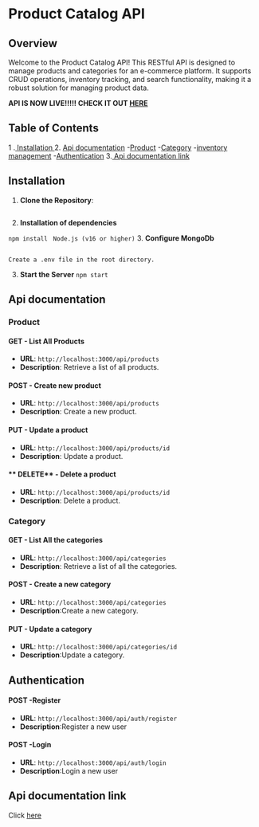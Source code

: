 # Product Catalog API

## Overview

Welcome to the Product Catalog API! This RESTful API is designed to manage products and categories for an e-commerce platform. It supports CRUD operations, inventory tracking, and search functionality, making it a robust solution for managing product data.

**API IS NOW LIVE!!!!! CHECK IT OUT [HERE](https://documenter.getpostman.com/view/42118517/2sAYkHpe3Q)**

## Table of Contents

1 .[ Installation ](#Installation) 
2. [Api documentation](#documentation) 
-[Product](#product)
 -[Category](#category) 
 -[inventory management](#inventory-management) 
 -[Authentication](#authentication) 
 3.[ Api documentation link](#documentation)

## **Installation**

1. **Clone the Repository**:

   ```git clone https://github.com/IBIRASA/Product_Catalog_API.git

   ```

2. **Installation of dependencies**

`npm install `
`Node.js (v16 or higher)` 3. **Configure MongoDb**

```MONGO_URI=mongodb://localhost:27017/product-catalog

```

`Create a .env file in the root directory.`

3. **Start the Server**
   `npm start`

## **Api documentation**

### **Product**

#### **GET** - List All Products

- **URL**: `http://localhost:3000/api/products`
- **Description**: Retrieve a list of all products.

#### **POST** - Create new product

- **URL**: `http://localhost:3000/api/products`
- **Description**: Create a new product.

#### **PUT** - Update a product

- **URL**: `http://localhost:3000/api/products/id`
- **Description**: Update a product.

#### ** DELETE** - Delete a product

- **URL**: `http://localhost:3000/api/products/id`
- **Description**: Delete a product.

### **Category**

#### **GET** - List All the categories

- **URL**: `http://localhost:3000/api/categories`
- **Description**: Retrieve a list of all the categories.

#### **POST** - Create a new category

- **URL**: `http://localhost:3000/api/categories`
- **Description**:Create a new category.

#### **PUT** - Update a category

- **URL**: `http://localhost:3000/api/categories/id`
- **Description**:Update a category.

## **Authentication**

#### **POST** -Register

- **URL**: `http://localhost:3000/api/auth/register`
- **Description**:Register a new user

#### **POST** -Login

- **URL**: `http://localhost:3000/api/auth/login`
- **Description**:Login a new user

## **Api documentation link**

Click [here](https://documenter.getpostman.com/view/42118517/2sAYkHpe3Q)
